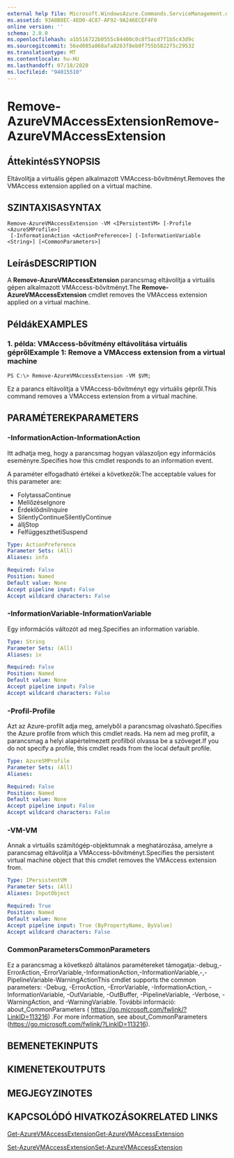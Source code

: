 ```yaml
---
external help file: Microsoft.WindowsAzure.Commands.ServiceManagement.dll-Help.xml
ms.assetid: 93A8B8EC-4ED0-4C87-AF92-9A246ECEF4F0
online version: ''
schema: 2.0.0
ms.openlocfilehash: a1b516722b0555c84400c0c8f5acd7f1b5c43d9c
ms.sourcegitcommit: 56ed085a868afa8263f8eb0f755b5822f5c29532
ms.translationtype: MT
ms.contentlocale: hu-HU
ms.lasthandoff: 07/18/2020
ms.locfileid: "94015510"
---
```

# <span data-ttu-id="6ba63-101">Remove-AzureVMAccessExtension</span><span class="sxs-lookup"><span data-stu-id="6ba63-101">Remove-AzureVMAccessExtension</span></span>

## <span data-ttu-id="6ba63-102">Áttekintés</span><span class="sxs-lookup"><span data-stu-id="6ba63-102">SYNOPSIS</span></span>
<span data-ttu-id="6ba63-103">Eltávolítja a virtuális gépen alkalmazott VMAccess-bővítményt.</span><span class="sxs-lookup"><span data-stu-id="6ba63-103">Removes the VMAccess extension applied on a virtual machine.</span></span>

## <span data-ttu-id="6ba63-104">SZINTAXISA</span><span class="sxs-lookup"><span data-stu-id="6ba63-104">SYNTAX</span></span>

```
Remove-AzureVMAccessExtension -VM <IPersistentVM> [-Profile <AzureSMProfile>]
 [-InformationAction <ActionPreference>] [-InformationVariable <String>] [<CommonParameters>]
```

## <span data-ttu-id="6ba63-105">Leírás</span><span class="sxs-lookup"><span data-stu-id="6ba63-105">DESCRIPTION</span></span>
<span data-ttu-id="6ba63-106">A **Remove-AzureVMAccessExtension** parancsmag eltávolítja a virtuális gépen alkalmazott VMAccess-bővítményt.</span><span class="sxs-lookup"><span data-stu-id="6ba63-106">The **Remove-AzureVMAccessExtension** cmdlet removes the VMAccess extension applied on a virtual machine.</span></span>

## <span data-ttu-id="6ba63-107">Példák</span><span class="sxs-lookup"><span data-stu-id="6ba63-107">EXAMPLES</span></span>

### <span data-ttu-id="6ba63-108">1. példa: VMAccess-bővítmény eltávolítása virtuális gépről</span><span class="sxs-lookup"><span data-stu-id="6ba63-108">Example 1: Remove a VMAccess extension from a virtual machine</span></span>
```
PS C:\> Remove-AzureVMAccessExtension -VM $VM;
```

<span data-ttu-id="6ba63-109">Ez a parancs eltávolítja a VMAccess-bővítményt egy virtuális gépről.</span><span class="sxs-lookup"><span data-stu-id="6ba63-109">This command removes a VMAccess extension from a virtual machine.</span></span>

## <span data-ttu-id="6ba63-110">PARAMÉTEREK</span><span class="sxs-lookup"><span data-stu-id="6ba63-110">PARAMETERS</span></span>

### <span data-ttu-id="6ba63-111">-InformationAction</span><span class="sxs-lookup"><span data-stu-id="6ba63-111">-InformationAction</span></span>
<span data-ttu-id="6ba63-112">Itt adhatja meg, hogy a parancsmag hogyan válaszoljon egy információs eseményre.</span><span class="sxs-lookup"><span data-stu-id="6ba63-112">Specifies how this cmdlet responds to an information event.</span></span>

<span data-ttu-id="6ba63-113">A paraméter elfogadható értékei a következők:</span><span class="sxs-lookup"><span data-stu-id="6ba63-113">The acceptable values for this parameter are:</span></span>

- <span data-ttu-id="6ba63-114">Folytassa</span><span class="sxs-lookup"><span data-stu-id="6ba63-114">Continue</span></span>
- <span data-ttu-id="6ba63-115">Mellőzése</span><span class="sxs-lookup"><span data-stu-id="6ba63-115">Ignore</span></span>
- <span data-ttu-id="6ba63-116">Érdeklődni</span><span class="sxs-lookup"><span data-stu-id="6ba63-116">Inquire</span></span>
- <span data-ttu-id="6ba63-117">SilentlyContinue</span><span class="sxs-lookup"><span data-stu-id="6ba63-117">SilentlyContinue</span></span>
- <span data-ttu-id="6ba63-118">állj</span><span class="sxs-lookup"><span data-stu-id="6ba63-118">Stop</span></span>
- <span data-ttu-id="6ba63-119">Felfüggesztheti</span><span class="sxs-lookup"><span data-stu-id="6ba63-119">Suspend</span></span>

```yaml
Type: ActionPreference
Parameter Sets: (All)
Aliases: infa

Required: False
Position: Named
Default value: None
Accept pipeline input: False
Accept wildcard characters: False
```

### <span data-ttu-id="6ba63-120">-InformationVariable</span><span class="sxs-lookup"><span data-stu-id="6ba63-120">-InformationVariable</span></span>
<span data-ttu-id="6ba63-121">Egy információs változót ad meg.</span><span class="sxs-lookup"><span data-stu-id="6ba63-121">Specifies an information variable.</span></span>

```yaml
Type: String
Parameter Sets: (All)
Aliases: iv

Required: False
Position: Named
Default value: None
Accept pipeline input: False
Accept wildcard characters: False
```

### <span data-ttu-id="6ba63-122">-Profil</span><span class="sxs-lookup"><span data-stu-id="6ba63-122">-Profile</span></span>
<span data-ttu-id="6ba63-123">Azt az Azure-profilt adja meg, amelyből a parancsmag olvasható.</span><span class="sxs-lookup"><span data-stu-id="6ba63-123">Specifies the Azure profile from which this cmdlet reads.</span></span>
<span data-ttu-id="6ba63-124">Ha nem ad meg profilt, a parancsmag a helyi alapértelmezett profilból olvassa be a szöveget.</span><span class="sxs-lookup"><span data-stu-id="6ba63-124">If you do not specify a profile, this cmdlet reads from the local default profile.</span></span>

```yaml
Type: AzureSMProfile
Parameter Sets: (All)
Aliases: 

Required: False
Position: Named
Default value: None
Accept pipeline input: False
Accept wildcard characters: False
```

### <span data-ttu-id="6ba63-125">-VM</span><span class="sxs-lookup"><span data-stu-id="6ba63-125">-VM</span></span>
<span data-ttu-id="6ba63-126">Annak a virtuális számítógép-objektumnak a meghatározása, amelyre a parancsmag eltávolítja a VMAccess-bővítményt.</span><span class="sxs-lookup"><span data-stu-id="6ba63-126">Specifies the persistent virtual machine object that this cmdlet removes the VMAccess extension from.</span></span>

```yaml
Type: IPersistentVM
Parameter Sets: (All)
Aliases: InputObject

Required: True
Position: Named
Default value: None
Accept pipeline input: True (ByPropertyName, ByValue)
Accept wildcard characters: False
```

### <span data-ttu-id="6ba63-127">CommonParameters</span><span class="sxs-lookup"><span data-stu-id="6ba63-127">CommonParameters</span></span>
<span data-ttu-id="6ba63-128">Ez a parancsmag a következő általános paramétereket támogatja:-debug,-ErrorAction,-ErrorVariable,-InformationAction,-InformationVariable,-,-PipelineVariable-WarningAction</span><span class="sxs-lookup"><span data-stu-id="6ba63-128">This cmdlet supports the common parameters: -Debug, -ErrorAction, -ErrorVariable, -InformationAction, -InformationVariable, -OutVariable, -OutBuffer, -PipelineVariable, -Verbose, -WarningAction, and -WarningVariable.</span></span> <span data-ttu-id="6ba63-129">További információ: about_CommonParameters ( https://go.microsoft.com/fwlink/?LinkID=113216) .</span><span class="sxs-lookup"><span data-stu-id="6ba63-129">For more information, see about_CommonParameters (https://go.microsoft.com/fwlink/?LinkID=113216).</span></span>

## <span data-ttu-id="6ba63-130">BEMENETEK</span><span class="sxs-lookup"><span data-stu-id="6ba63-130">INPUTS</span></span>

## <span data-ttu-id="6ba63-131">KIMENETEK</span><span class="sxs-lookup"><span data-stu-id="6ba63-131">OUTPUTS</span></span>

## <span data-ttu-id="6ba63-132">MEGJEGYZI</span><span class="sxs-lookup"><span data-stu-id="6ba63-132">NOTES</span></span>

## <span data-ttu-id="6ba63-133">KAPCSOLÓDÓ HIVATKOZÁSOK</span><span class="sxs-lookup"><span data-stu-id="6ba63-133">RELATED LINKS</span></span>

[<span data-ttu-id="6ba63-134">Get-AzureVMAccessExtension</span><span class="sxs-lookup"><span data-stu-id="6ba63-134">Get-AzureVMAccessExtension</span></span>](./Get-AzureVMAccessExtension.md)

[<span data-ttu-id="6ba63-135">Set-AzureVMAccessExtension</span><span class="sxs-lookup"><span data-stu-id="6ba63-135">Set-AzureVMAccessExtension</span></span>](./Set-AzureVMAccessExtension.md)


